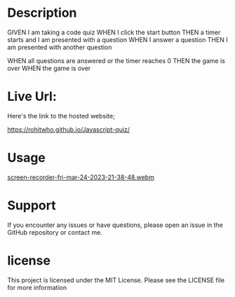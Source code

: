 
# Description
GIVEN I am taking a code quiz
WHEN I click the start button
THEN a timer starts and I am presented with a question
WHEN I answer a question
THEN I am presented with another question

WHEN all questions are answered or the timer reaches 0
THEN the game is over
WHEN the game is over


# Live Url: 
Here's the link to the hosted website;

https://rohitwho.github.io/Javascript-quiz/


# Usage


[screen-recorder-fri-mar-24-2023-21-38-48.webm](https://user-images.githubusercontent.com/123782523/227678993-19b30e1b-65ee-4a82-9b23-2b3d864e3d41.webm)

# Support
If you encounter any issues or have questions, please open an issue in the GitHub repository or contact me.
# license
This project is licensed under the MIT License. Please see the LICENSE file for more information
